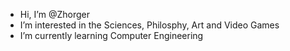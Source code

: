 -  Hi, I’m @Zhorger
-  I’m interested in the Sciences, Philosphy, Art and Video Games
-  I’m currently learning Computer Engineering


<!---
Zhorger/Zhorger is a ✨ special ✨ repository because its `README.md` (this file) appears on your GitHub profile.
You can click the Preview link to take a look at your changes.
--->
